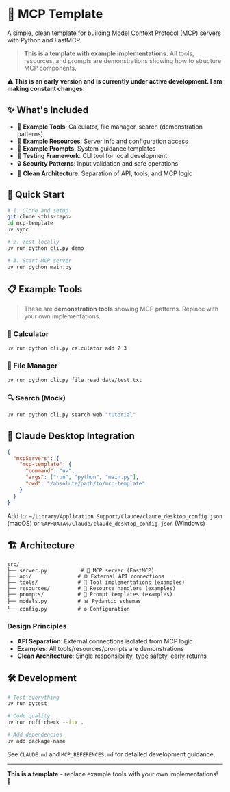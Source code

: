 # 🔧 MCP Template

A simple, clean template for building [Model Context Protocol (MCP)](https://modelcontextprotocol.io/) servers with Python and FastMCP.

> **This is a template with example implementations.** All tools, resources, and prompts are demonstrations showing how to structure MCP components.


**⚠️ This is an early version and is currently under active development. I am making constant changes.**


## ✨ What's Included

- 🔧 **Example Tools**: Calculator, file manager, search (demonstration patterns)
- 📁 **Example Resources**: Server info and configuration access
- 💬 **Example Prompts**: System guidance templates
- 🧪 **Testing Framework**: CLI tool for local development
- 🔒 **Security Patterns**: Input validation and safe operations
- 📖 **Clean Architecture**: Separation of API, tools, and MCP logic

## 🚀 Quick Start

```bash
# 1. Clone and setup
git clone <this-repo>
cd mcp-template
uv sync

# 2. Test locally
uv run python cli.py demo

# 3. Start MCP server
uv run python main.py
```

## 📋 Example Tools

> These are **demonstration tools** showing MCP patterns. Replace with your own implementations.

### 🧮 Calculator
```bash
uv run python cli.py calculator add 2 3
```

### 📁 File Manager
```bash
uv run python cli.py file read data/test.txt
```

### 🔍 Search (Mock)
```bash
uv run python cli.py search web "tutorial"
```

## 🔗 Claude Desktop Integration

```json
{
  "mcpServers": {
    "mcp-template": {
      "command": "uv",
      "args": ["run", "python", "main.py"],
      "cwd": "/absolute/path/to/mcp-template"
    }
  }
}
```

Add to: `~/Library/Application Support/Claude/claude_desktop_config.json` (macOS) or `%APPDATA%/Claude/claude_desktop_config.json` (Windows)

## 🏗️ Architecture

```
src/
├── server.py           # 🚀 MCP server (FastMCP)
├── api/               # 🌐 External API connections
├── tools/             # 🔧 Tool implementations (examples)
├── resources/         # 📁 Resource handlers (examples)
├── prompts/           # 💬 Prompt templates (examples)
├── models.py          # 📊 Pydantic schemas
└── config.py          # ⚙️ Configuration
```

### Design Principles
- **API Separation**: External connections isolated from MCP logic
- **Examples**: All tools/resources/prompts are demonstrations
- **Clean Architecture**: Single responsibility, type safety, early returns

## 🛠️ Development

```bash
# Test everything
uv run pytest

# Code quality
uv run ruff check --fix .

# Add dependencies
uv add package-name
```

See `CLAUDE.md` and `MCP_REFERENCES.md` for detailed development guidance.

---

**This is a template** - replace example tools with your own implementations! 🚀
